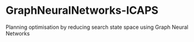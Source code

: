 # GraphNeuralNetworks-ICAPS
Planning optimisation by reducing search state space using Graph Neural Networks 
